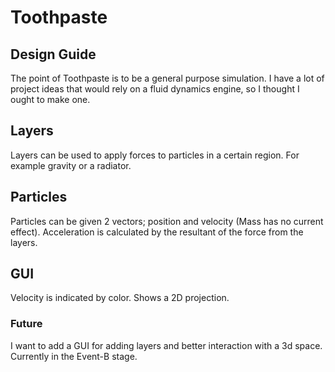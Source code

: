 # Toothpaste
## Design Guide
The point of Toothpaste is to be a general purpose simulation. I have a lot of project ideas that would rely on a fluid dynamics engine, so I thought I ought to make one.

## Layers
Layers can be used to apply forces to particles in a certain region. For example gravity or a radiator.

## Particles
Particles can be given 2 vectors; position and velocity (Mass has no current effect). Acceleration is calculated by the resultant of the force from the layers.

## GUI 
Velocity is indicated by color. Shows a 2D projection.
### Future
I want to add a GUI for adding layers and better interaction with a 3d space. Currently in the Event-B stage.
